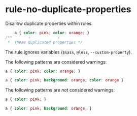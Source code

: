 # rule-no-duplicate-properties

Disallow duplicate properties within rules.

```css
    a { color: pink; color: orange; }
/**       ↑            ↑
 *  These duplicated properties */
```

The rule ignores variables (`$sass`, `@less`, `--custom-property`).

The following patterns are considered warnings:

```css
a { color: pink; color: orange; }
```

```css
a { color: pink; background: orange; color: orange }
```

The following patterns are *not* considered warnings:

```css
a { color: pink; }
```

```css
a { color: pink; background: orange; }
```
